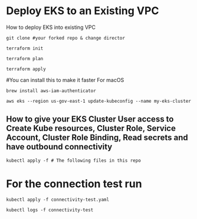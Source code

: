 # Deploy EKS to an Existing VPC 
How to deploy EKS into existing VPC

``
git clone #your forked repo & change director
``  

``
terraform init
``  

``
terraform plan
``  

``
terraform apply
``  

#You can install this to make it faster For macOS

``
brew install aws-iam-authenticator
``  

``
aws eks --region us-gov-east-1 update-kubeconfig --name my-eks-cluster
``  


## How to give your EKS Cluster User access to Create Kube resources, Cluster Role, Service Account, Cluster Role Binding, Read secrets and have outbound connectivity

``
kubectl apply -f # The following files in this repo
``  

# For the connection test run 

``
kubectl apply -f connectivity-test.yaml
`` 


``
kubectl logs -f connectivity-test
`` 
